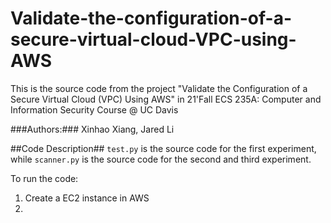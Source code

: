 # Validate-the-configuration-of-a-secure-virtual-cloud-VPC-using-AWS

This is the source code from the project "Validate the Configuration of a Secure Virtual
Cloud (VPC) Using AWS" in 21'Fall ECS 235A: Computer and Information Security Course @ UC Davis

###Authors:### 
Xinhao Xiang, Jared Li

##Code Description##
`test.py` is the source code for the first experiment, while `scanner.py` is the source code for the second and third experiment.

To run the code:
1. Create a EC2 instance in AWS
2. 


